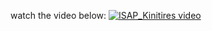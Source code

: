 watch the video below:
[![ISAP_Kinitires video](http://img.youtube.com/vi/Ys54ZeGC46o/0.jpg)](http://www.youtube.com/watch?v=Ys54ZeGC46o)
